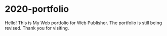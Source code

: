 # 2020-portfolio
Hello! This is My Web portfolio for Web Publisher. The portfolio is still being revised. Thank you for visiting.
